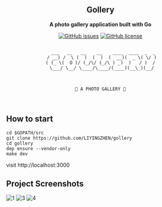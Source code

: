 <div align="center">


## Gollery

**A photo gallery application built with Go**


[![GitHub issues](https://img.shields.io/github/issues/LIYINGZHEN/gollery.svg)](https://github.com/LIYINGZHEN/gollery/issues)
[![GitHub license](https://img.shields.io/github/license/LIYINGZHEN/gollery.svg)](https://github.com/LIYINGZHEN/gollery)


```text

  ___   __   __    __    ____  ____  _  _
 / __) /  \ (  )  (  )  (  __)(  _ \( \/ )
( (_ \(  O )/ (_/\/ (_/\ ) _)  )   / )  /
 \___/ \__/ \____/\____/(____)(__\_)(__/



🚀 A PHOTO GALLERY 🚀

```
</div>
<br>

## How to start

```
cd $GOPATH/src
git clone https://github.com/LIYINGZHEN/gollery
cd gollery
dep ensure --vendor-only
make dev
```

visit http://localhost:3000

## Project Screenshots

![1](https://user-images.githubusercontent.com/11765228/54899236-733bb380-4ecf-11e9-8ffc-072cb072bdd2.png)
![3](https://user-images.githubusercontent.com/11765228/54899240-73d44a00-4ecf-11e9-9892-2622a61ee2aa.png)
![4](https://user-images.githubusercontent.com/11765228/54899242-73d44a00-4ecf-11e9-86d2-3bc1b65deaf9.png)
